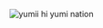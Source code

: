 ![yumii](https://github.com/user-attachments/assets/955394d9-fd1a-4ab1-b714-1b23ce456663)
hi yumi nation
